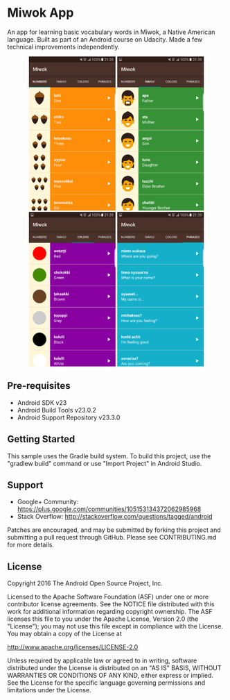 Miwok App
===================================

An app for learning basic vocabulary words in Miwok, a Native American language. Built as part of an Android course on Udacity. Made a few technical improvements independently.

<p align="center">
  <img src="https://raw.githubusercontent.com/Amrita-Basu/Miwok/master/app/src/main/res/Screenshot_Numbers_Fragment.png?raw=true" width="200"/>
  <img src="https://raw.githubusercontent.com/Amrita-Basu/Miwok/master/app/src/main/res/Screenshot_Family_Fragment.png?raw=true" width="200"/>
<img src="https://raw.githubusercontent.com/Amrita-Basu/Miwok/master/app/src/main/res/Screenshot_Colors_Fragment.png?raw=true" width="200"/>
<img src="https://raw.githubusercontent.com/Amrita-Basu/Miwok/master/app/src/main/res/Screenshot_Phrases_Fragment.png?raw=true" width="200"/>
</p>

Pre-requisites
--------------

- Android SDK v23
- Android Build Tools v23.0.2
- Android Support Repository v23.3.0

Getting Started
---------------

This sample uses the Gradle build system. To build this project, use the
"gradlew build" command or use "Import Project" in Android Studio.

Support
-------

- Google+ Community: https://plus.google.com/communities/105153134372062985968
- Stack Overflow: http://stackoverflow.com/questions/tagged/android

Patches are encouraged, and may be submitted by forking this project and
submitting a pull request through GitHub. Please see CONTRIBUTING.md for more details.

License
-------

Copyright 2016 The Android Open Source Project, Inc.

Licensed to the Apache Software Foundation (ASF) under one or more contributor
license agreements.  See the NOTICE file distributed with this work for
additional information regarding copyright ownership.  The ASF licenses this
file to you under the Apache License, Version 2.0 (the "License"); you may not
use this file except in compliance with the License.  You may obtain a copy of
the License at

http://www.apache.org/licenses/LICENSE-2.0

Unless required by applicable law or agreed to in writing, software
distributed under the License is distributed on an "AS IS" BASIS, WITHOUT
WARRANTIES OR CONDITIONS OF ANY KIND, either express or implied.  See the
License for the specific language governing permissions and limitations under
the License.
